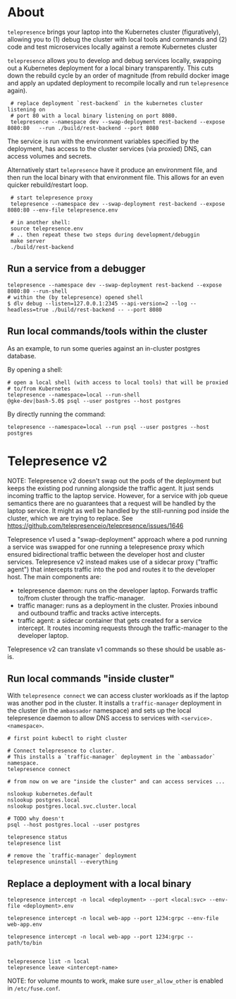 # About

`telepresence` brings your laptop into the Kubernetes cluster (figuratively),
allowing you to (1) debug the cluster with local tools and commands and (2) code
and test microservices locally against a remote Kubernetes cluster

`telepresence` allows you to develop and debug services locally, swapping out a
Kubernetes deployment for a local binary transparently. This cuts down the
rebuild cycle by an order of magnitude (from rebuild docker image and apply an
updated deployment to recompile locally and run `telepresence` again).

     # replace deployment `rest-backend` in the kubernetes cluster listening on
     # port 80 with a local binary listening on port 8080.
     telepresence --namespace dev --swap-deployment rest-backend --expose 8080:80   --run ./build/rest-backend --port 8080

The service is run with the environment variables specified by the deployment,
has access to the cluster services (via proxied) DNS, can access volumes and
secrets.

Alternatively start `telepresence` have it produce an environment file, and then
run the local binary with that environment file. This allows for an even quicker
rebuild/restart loop.

     # start telepresence proxy
     telepresence --namespace dev --swap-deployment rest-backend --expose 8080:80 --env-file telepresence.env

     # in another shell:
     source telepresence.env
     # .. then repeat these two steps during development/debuggin
     make server
     ./build/rest-backend

## Run a service from a debugger

    telepresence --namespace dev --swap-deployment rest-backend --expose 8080:80 --run-shell
    # within the (by telepresence) opened shell
    $ dlv debug --listen=127.0.0.1:2345 --api-version=2 --log --headless=true ./build/rest-backend -- --port 8080

## Run local commands/tools within the cluster

As an example, to run some queries against an in-cluster postgres database.

By opening a shell:

    # open a local shell (with access to local tools) that will be proxied
    # to/from Kubernetes
    telepresence --namespace=local --run-shell
    @gke-dev|bash-5.0$ psql --user postgres --host postgres

By directly running the command:

    telepresence --namespace=local --run psql --user postgres --host postgres

# Telepresence v2

NOTE: Telepresence v2 doesn't swap out the pods of the deployment but keeps the
existing pod running alongside the traffic agent. It just sends incoming traffic
to the laptop service. However, for a service with job queue semantics there are
no guarantees that a request will be handled by the laptop service. It might as
well be handled by the still-running pod inside the cluster, which we are trying
to replace. See https://github.com/telepresenceio/telepresence/issues/1646

Telepresence v1 used a "swap-deployment" approach where a pod running a service
was swapped for one running a telepresence proxy which ensured bidirectional
traffic between the developer host and cluster services. Telepresence v2 instead
makes use of a sidecar proxy ("traffic agent") that intercepts traffic into the
pod and routes it to the developer host. The main components are:

- telepresence daemon: runs on the developer laptop. Forwards traffic to/from
  cluster through the traffic-manager.
- traffic manager: runs as a deployment in the cluster. Proxies inbound and
  outbound traffic and tracks active intercepts.
- traffic agent: a sidecar container that gets created for a service intercept.
  It routes incoming requests through the traffic-manager to the developer
  laptop.

Telepresence v2 can translate v1 commands so these should be usable as-is.

## Run local commands "inside cluster"

With `telepresence connect` we can access cluster workloads as if the laptop was
another pod in the cluster. It installs a `traffic-manager` deployment in the
cluster (in the `ambassador` namespace) and sets up the local telepresence
daemon to allow DNS access to services with `<service>.<namespace>`.

    # first point kubectl to right cluster

    # Connect telepresence to cluster.
    # This installs a `traffic-manager` deployment in the `ambassador` namespace.
    telepresence connect

    # from now on we are "inside the cluster" and can access services ...

    nslookup kubernetes.default
    nslookup postgres.local
    nslookup postgres.local.svc.cluster.local

    # TODO why doesn't
    psql --host postgres.local --user postgres

    telepresence status
    telepresence list

    # remove the `traffic-manager` deployment
    telepresence uninstall --everything

## Replace a deployment with a local binary

    telepresence intercept -n local <deployment> --port <local:svc> --env-file <deployment>.env

    telepresence intercept -n local web-app --port 1234:grpc --env-file web-app.env

    telepresence intercept -n local web-app --port 1234:grpc -- path/to/bin


    telepresence list -n local
    telepresence leave <intercept-name>

NOTE: for volume mounts to work, make sure `user_allow_other` is enabled in
`/etc/fuse.conf`.
